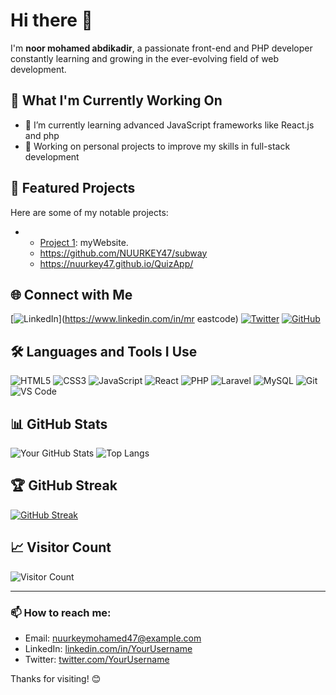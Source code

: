 # Hi there 👋

I'm **noor mohamed abdikadir**, a passionate front-end and PHP developer constantly learning and growing in the ever-evolving field of web development.

## 🔭 What I'm Currently Working On
- 🌱 I’m currently learning advanced JavaScript frameworks like React.js and php
- 🚀 Working on personal projects to improve my skills in full-stack development

## 🌟 Featured Projects
Here are some of my notable projects:


- - [Project 1](https://nuurkey47.github.io/EastCode/): myWebsite.
  - https://github.com/NUURKEY47/subway
  - https://nuurkey47.github.io/QuizApp/


## 🌐 Connect with Me
[![LinkedIn](https://img.shields.io/badge/LinkedIn-YourUsername-blue?style=flat&logo=linkedin)](https://www.linkedin.com/in/mr eastcode)
[![Twitter](https://img.shields.io/badge/Twitter-YourUsername-blue?style=flat&logo=twitter)](https://twitter.com/eastcode)
[![GitHub](https://img.shields.io/badge/GitHub-NUURKEY47-lightgrey?style=flat&logo=github)](https://github.com/NUURKEY47)

## 🛠️ Languages and Tools I Use
![HTML5](https://img.shields.io/badge/HTML5-E34F26?style=flat&logo=html5&logoColor=white)
![CSS3](https://img.shields.io/badge/CSS3-1572B6?style=flat&logo=css3&logoColor=white)
![JavaScript](https://img.shields.io/badge/JavaScript-F7DF1E?style=flat&logo=javascript&logoColor=black)
![React](https://img.shields.io/badge/React-61DAFB?style=flat&logo=react&logoColor=black)
![PHP](https://img.shields.io/badge/PHP-777BB4?style=flat&logo=php&logoColor=white)
![Laravel](https://img.shields.io/badge/Laravel-FF2D20?style=flat&logo=laravel&logoColor=white)
![MySQL](https://img.shields.io/badge/MySQL-4479A1?style=flat&logo=mysql&logoColor=white)
![Git](https://img.shields.io/badge/Git-F05032?style=flat&logo=git&logoColor=white)
![VS Code](https://img.shields.io/badge/VS%20Code-007ACC?style=flat&logo=visual-studio-code&logoColor=white)

## 📊 GitHub Stats
![Your GitHub Stats](https://github-readme-stats.vercel.app/api?nuurkey47=nuurkey47&show_icons=true&theme=radical)
![Top Langs](https://github-readme-stats.vercel.app/api/top-langs/?username=YourUsername&layout=compact&theme=radical)

## 🏆 GitHub Streak
[![GitHub Streak](https://github-readme-streak-stats.herokuapp.com/?user=nuurkey47&theme=radical)](https://git.io/streak-stats)

## 📈 Visitor Count
![Visitor Count](https://profile-counter.glitch.me/YourUsername/count.svg)

---

### 📫 How to reach me:
- Email: [nuurkeymohamed47@example.com](mailto:nuurkeymohamed47@example.com)
- LinkedIn: [linkedin.com/in/YourUsername](https://www.linkedin.com/in/YourUsername)
- Twitter: [twitter.com/YourUsername](https://twitter.com/YourUsername)

Thanks for visiting! 😊

